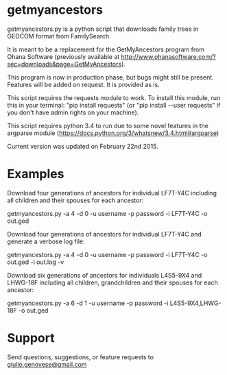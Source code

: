 getmyancestors
==============

getmyancestors.py is a python script that downloads family trees in GEDCOM format from FamilySearch.

It is meant to be a replacement for the GetMyAncestors program from Ohana Software (previously available at http://www.ohanasoftware.com/?sec=downloads&page=GetMyAncestors).

This program is now in production phase, but bugs might still be present. Features will be added on request. It is provided as is.

This script requires the requests module to work. To install this module, run this in your terminal: "pip install requests" (or "pip install --user requests" if you don't have admin rights on your machine).

This script requires python 3.4 to run due to some novel features in the argparse module (https://docs.python.org/3/whatsnew/3.4.html#argparse)

Current version was updated on February 22nd 2015.

Examples
========

Download four generations of ancestors for individual LF7T-Y4C including all children and their spouses for each ancestor:

getmyancestors.py -a 4 -d 0 -u username -p password -i LF7T-Y4C -o out.ged

Download four generations of ancestors for individual LF7T-Y4C and generate a verbose log file:

getmyancestors.py -a 4 -d 0 -u username -p password -i LF7T-Y4C -o out.ged -l out.log -v

Download six generations of ancestors for individuals L4S5-9X4 and LHWG-18F including all children, grandchildren and their spouses for each ancestor:

getmyancestors.py -a 6 -d 1 -u username -p password -i L4S5-9X4,LHWG-18F -o out.ged

Support
=======

Send questions, suggestions, or feature requests to giulio.genovese@gmail.com
